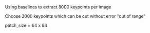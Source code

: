 Using baselines to extract 8000 keypoints per image

Choose 2000 keypoints which can be cut without error "out of range"

patch_size = 64 x 64